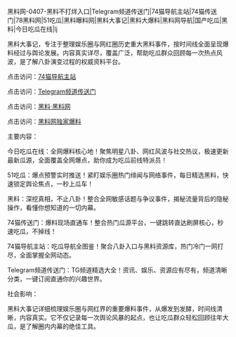 #
黑料网-0407-黑料不打烊入口|Telegram频道传送门|74猫导航主站|74猫传送门|78黑料网|51吃瓜|黑料曝料网|黑料大事记|黑料大爆料|黑料网导航|国产吃瓜|黑料|今日吃瓜在线|lj

黑料大事记，专注于整理娱乐圈与网红圈历史重大黑料事件，按时间线全面呈现爆料经过与舆论发展。内容真实详尽，覆盖广泛，帮助吃瓜群众回顾每一次热点风波，是了解八卦演变过程的权威资料平台。


点击访问：<a href="https://74mao.com/">74猫导航主站</a>

点击访问：<a href="https://74mao.com/">Telegram频道传送门</a>

点击访问：<a href="https://gdas.pages.dev/">黑料·黑料网</a>

点击访问：<a href="https://sdbsd.pages.dev/">黑料网独家爆料</a>


主要内容：


今日吃瓜在线：全网爆料核心地！聚焦明星八卦、网红风波与社交热议，极速更新最新瓜源，全面覆盖全网爆点，助你成为吃瓜前线特派员！

51吃瓜：爆点预警实时推送！紧盯娱乐圈热门绯闻与网络事件，每日精选黑料，快速锁定舆论焦点，一秒上瓜车！

黑料：深挖真相，不止八卦！整合全网敏感话题与争议事件，揭秘流量背后的隐秘操作，看懂你想知道的一切内幕。

74猫传送门：爆料现场直通车！整合热门瓜源平台，一键跳转直达刷屏核心，秒速吃瓜，不掉线！

74猫导航主站：吃瓜导航全图鉴！聚合八卦入口与黑料资源库，热门冷门一网打尽，全面掌握全网动态。

Telegram频道传送门：TG频道精选大全！资讯、娱乐、资源应有尽有，频道清晰分类，一键订阅直通你的兴趣世界。


社会影响：

黑料大事记详细梳理娱乐圈与网红界的重要爆料事件，从爆发到发酵，时间线清晰，内容真实。它不仅记录每一次舆论风暴的起点，也让吃瓜群众轻松回顾往年大瓜，是了解圈内内幕的绝佳工具。

<span style="display:none;">[Canonical link](https://github.com/4575423/885 ）</span>
